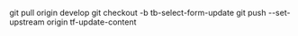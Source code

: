 git pull origin develop
git checkout -b tb-select-form-update
git push --set-upstream origin tf-update-content
